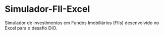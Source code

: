 # Simulador-FII-Excel
Simulador de investimentos em Fundos Imobiliários (FIIs) desenvolvido no Excel para o desafio DIO.
